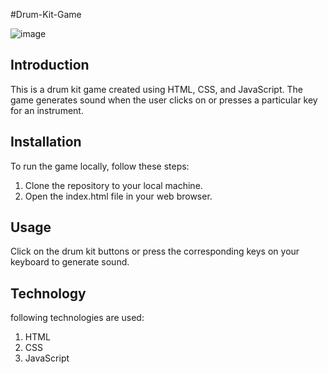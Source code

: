 #Drum-Kit-Game


![image](https://github.com/08prerna/Drum-Game/assets/132763290/148ed335-0110-45a6-a63c-f8b25c997ff2)


## Introduction

This is a drum kit game created using HTML, CSS, and JavaScript. The game generates sound when the user clicks on or presses a particular key for an instrument.


## Installation

To run the game locally, follow these steps:

1. Clone the repository to your local machine.
2. Open the index.html file in your web browser.

## Usage

Click on the drum kit buttons or press the corresponding keys on your keyboard to generate sound.

## Technology 

following technologies are used:

1. HTML
2. CSS
3. JavaScript


